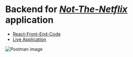 # Backend for ***[Not-The-Netflix](https://github.com/leaskn/not-the-netflix)*** application
* [React-Front-End-Code](https://github.com/leaskn/not-the-netflix)
* [Live Application](https://github.com/leaskn/not-the-netflix)

![Postman image](https://user-images.githubusercontent.com/34516906/254736997-e51f607a-6b5b-4dec-9fc5-435069321fc4.png)
